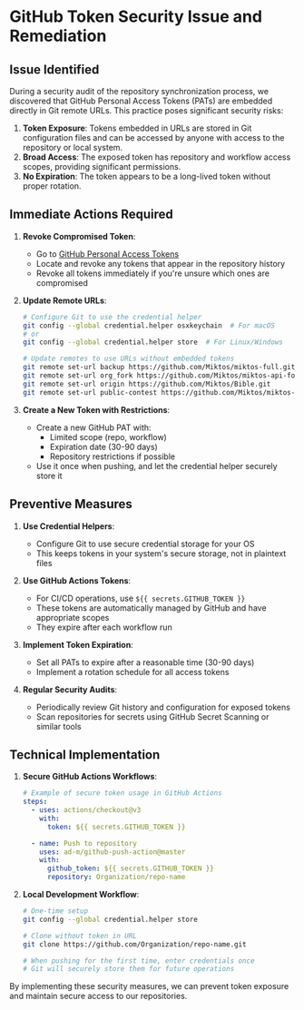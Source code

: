 # GitHub Token Security Issue and Remediation

## Issue Identified

During a security audit of the repository synchronization process, we discovered that GitHub Personal Access Tokens (PATs) are embedded directly in Git remote URLs. This practice poses significant security risks:

1. **Token Exposure**: Tokens embedded in URLs are stored in Git configuration files and can be accessed by anyone with access to the repository or local system.
2. **Broad Access**: The exposed token has repository and workflow access scopes, providing significant permissions.
3. **No Expiration**: The token appears to be a long-lived token without proper rotation.

## Immediate Actions Required

1. **Revoke Compromised Token**:
   - Go to [GitHub Personal Access Tokens](https://github.com/settings/tokens)
   - Locate and revoke any tokens that appear in the repository history
   - Revoke all tokens immediately if you're unsure which ones are compromised

2. **Update Remote URLs**:
   ```bash
   # Configure Git to use the credential helper
   git config --global credential.helper osxkeychain  # For macOS
   # or
   git config --global credential.helper store  # For Linux/Windows

   # Update remotes to use URLs without embedded tokens
   git remote set-url backup https://github.com/Miktos/miktos-full.git
   git remote set-url org_fork https://github.com/Miktos/miktos-api-fork.git
   git remote set-url origin https://github.com/Miktos/Bible.git
   git remote set-url public-contest https://github.com/Miktos/miktos-api.git
   ```

3. **Create a New Token with Restrictions**:
   - Create a new GitHub PAT with:
     - Limited scope (repo, workflow)
     - Expiration date (30-90 days)
     - Repository restrictions if possible
   - Use it once when pushing, and let the credential helper securely store it

## Preventive Measures

1. **Use Credential Helpers**:
   - Configure Git to use secure credential storage for your OS
   - This keeps tokens in your system's secure storage, not in plaintext files

2. **Use GitHub Actions Tokens**:
   - For CI/CD operations, use `${{ secrets.GITHUB_TOKEN }}`
   - These tokens are automatically managed by GitHub and have appropriate scopes
   - They expire after each workflow run

3. **Implement Token Expiration**:
   - Set all PATs to expire after a reasonable time (30-90 days)
   - Implement a rotation schedule for all access tokens

4. **Regular Security Audits**:
   - Periodically review Git history and configuration for exposed tokens
   - Scan repositories for secrets using GitHub Secret Scanning or similar tools

## Technical Implementation

1. **Secure GitHub Actions Workflows**:
   ```yaml
   # Example of secure token usage in GitHub Actions
   steps:
     - uses: actions/checkout@v3
       with:
         token: ${{ secrets.GITHUB_TOKEN }}
   
     - name: Push to repository
       uses: ad-m/github-push-action@master
       with:
         github_token: ${{ secrets.GITHUB_TOKEN }}
         repository: Organization/repo-name
   ```

2. **Local Development Workflow**:
   ```bash
   # One-time setup
   git config --global credential.helper store
   
   # Clone without token in URL
   git clone https://github.com/Organization/repo-name.git
   
   # When pushing for the first time, enter credentials once
   # Git will securely store them for future operations
   ```

By implementing these security measures, we can prevent token exposure and maintain secure access to our repositories.
